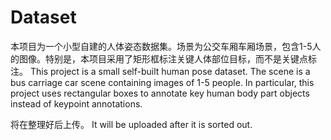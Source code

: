 # Dataset
本项目为一个小型自建的人体姿态数据集。场景为公交车厢车厢场景，包含1-5人的图像。特别是，本项目采用了矩形框标注关键人体部位目标，而不是关键点标注。
This project is a small self-built human pose dataset. The scene is a bus carriage car scene containing images of 1-5 people. In particular, this project uses rectangular boxes to annotate key human body part objects instead of keypoint annotations.

将在整理好后上传。
It will be uploaded after it is sorted out.
